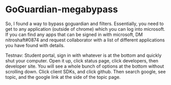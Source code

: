 # GoGuardian-megabypass
So, I found a way to bypass goguardian and filters. Essentially, you need to get to any application (outside of chrome) which you can log into microsoft. If you can find any apps that can be signed in with microsoft, DM nitroshaft#0874 and request collaborator with a list of different applications you have found with details.

Testnav: Student portal, sign in with whatever is at the bottom and quickly shut your computer. Open it up, click status page, click developers, then developer site. You will see a whole bunch of options at the bottom without scrolling down. Click client SDKs, and click github. Then search google, see topic, and the google link at the side of the topic page.
